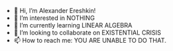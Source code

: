 - 👋 Hi, I’m Alexander Ereshkin!
- 👀 I’m interested in NOTHING
- 🌱 I’m currently learning LINEAR ALGEBRA
- 💞️ I’m looking to collaborate on EXISTENTIAL CRISIS
- 📫 How to reach me: YOU ARE UNABLE TO DO THAT.

<!---
AlexEreh/AlexEreh is a ✨ special ✨ repository because its `README.md` (this file) appears on your GitHub profile.
You can click the Preview link to take a look at your changes.
--->
